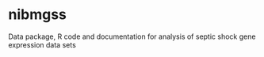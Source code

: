 # nibmgss
Data package, R code and documentation for analysis of septic shock gene expression data sets
